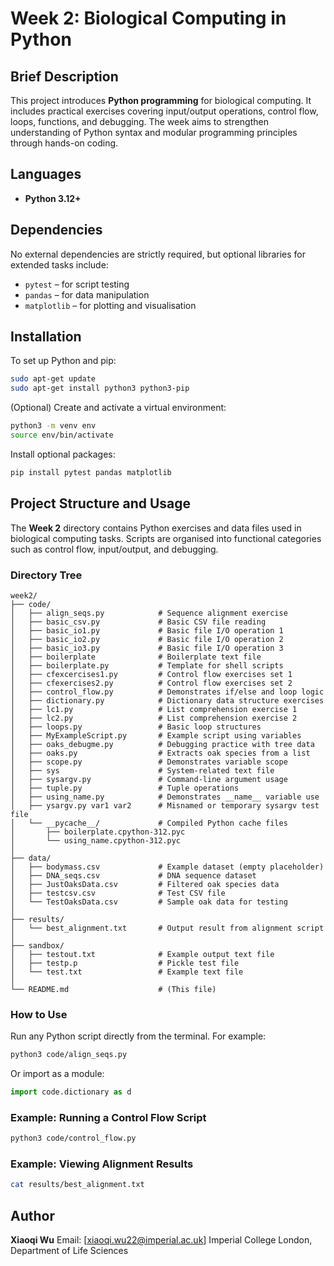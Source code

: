 # Week 2: Biological Computing in Python

## Brief Description

This project introduces **Python programming** for biological computing. It includes practical exercises covering input/output operations, control flow, loops, functions, and debugging. The week aims to strengthen understanding of Python syntax and modular programming principles through hands-on coding.

## Languages

* **Python 3.12+**

## Dependencies

No external dependencies are strictly required, but optional libraries for extended tasks include:

* `pytest` – for script testing
* `pandas` – for data manipulation
* `matplotlib` – for plotting and visualisation

## Installation

To set up Python and pip:

```bash
sudo apt-get update
sudo apt-get install python3 python3-pip
```

(Optional) Create and activate a virtual environment:

```bash
python3 -m venv env
source env/bin/activate
```

Install optional packages:

```bash
pip install pytest pandas matplotlib
```

## Project Structure and Usage

The **Week 2** directory contains Python exercises and data files used in biological computing tasks. Scripts are organised into functional categories such as control flow, input/output, and debugging.

### Directory Tree

```
week2/
├── code/
│   ├── align_seqs.py            # Sequence alignment exercise
│   ├── basic_csv.py             # Basic CSV file reading
│   ├── basic_io1.py             # Basic file I/O operation 1
│   ├── basic_io2.py             # Basic file I/O operation 2
│   ├── basic_io3.py             # Basic file I/O operation 3
│   ├── boilerplate              # Boilerplate text file
│   ├── boilerplate.py           # Template for shell scripts
│   ├── cfexcercises1.py         # Control flow exercises set 1
│   ├── cfexercises2.py          # Control flow exercises set 2
│   ├── control_flow.py          # Demonstrates if/else and loop logic
│   ├── dictionary.py            # Dictionary data structure exercises
│   ├── lc1.py                   # List comprehension exercise 1
│   ├── lc2.py                   # List comprehension exercise 2
│   ├── loops.py                 # Basic loop structures
│   ├── MyExampleScript.py       # Example script using variables
│   ├── oaks_debugme.py          # Debugging practice with tree data
│   ├── oaks.py                  # Extracts oak species from a list
│   ├── scope.py                 # Demonstrates variable scope
│   ├── sys                      # System-related text file
│   ├── sysargv.py               # Command-line argument usage
│   ├── tuple.py                 # Tuple operations
│   ├── using_name.py            # Demonstrates __name__ variable use
│   ├── ysargv.py var1 var2      # Misnamed or temporary sysargv test file
│   └── __pycache__/             # Compiled Python cache files
│       ├── boilerplate.cpython-312.pyc
│       └── using_name.cpython-312.pyc
│
├── data/
│   ├── bodymass.csv             # Example dataset (empty placeholder)
│   ├── DNA_seqs.csv             # DNA sequence dataset
│   ├── JustOaksData.csv         # Filtered oak species data
│   ├── testcsv.csv              # Test CSV file
│   └── TestOaksData.csv         # Sample oak data for testing
│
├── results/
│   └── best_alignment.txt       # Output result from alignment script
│
├── sandbox/
│   ├── testout.txt              # Example output text file
│   ├── testp.p                  # Pickle test file
│   └── test.txt                 # Example text file
│
└── README.md                    # (This file)
```

### How to Use

Run any Python script directly from the terminal. For example:

```bash
python3 code/align_seqs.py
```

Or import as a module:

```python
import code.dictionary as d
```

### Example: Running a Control Flow Script

```bash
python3 code/control_flow.py
```

### Example: Viewing Alignment Results

```bash
cat results/best_alignment.txt
```

## Author

**Xiaoqi Wu**
Email: [xiaoqi.wu22@imperial.ac.uk]
Imperial College London, Department of Life Sciences

